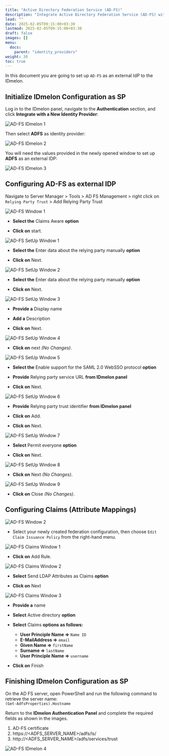 ```yaml
---
title: "Active Directory Federation Service (AD-FS)"
description: "Integrate Active Directory Federation Service (AD-FS) with IDmelon"
lead: ""
date: 2025-02-05T09:15:00+03:30
lastmod: 2025-02-05T09:15:00+03:30
draft: false
images: []
menu:
  docs:
    parent: "identity_providers"
weight: 30
toc: true
---
```


In this document you are going to set up `AD-FS` as an external IdP to the IDmelon.

## Initialize IDmelon Configuration as SP

Log in to the IDmelon panel, navigate to the **Authentication** section, and click **Integrate with a New Identity Provider**:

![AD-FS IDmelon 1](/images/vendor/sso/adfs/adfs_15.png)

Then select **ADFS** as identity provider:

![AD-FS IDmelon 2](/images/vendor/sso/adfs/adfs_16.png)

You will need the values provided in the newly opened window to set up **ADFS** as an external IDP:

![AD-FS IDmelon 3](/images/vendor/sso/adfs/adfs_17.png)

## Configuring AD-FS as external IDP

Navigate to Server Manager > Tools > AD FS Management > right click on `Relying Party Trust` > Add Relying Party Trust

![AD-FS Window 1](/images/vendor/sso/adfs/adfs_01.png)

- **Select the** Claims Aware **option**

- **Click on** start.

![AD-FS SetUp Window 1](/images/vendor/sso/adfs/adfs_02.png)

- **Select the** Enter data about the relying party manually **option**

- **Click on** Next.

![AD-FS SetUp Window 2](/images/vendor/sso/adfs/adfs_03.png)

- **Select the** Enter data about the relying party manually **option**

- **Click on** Next.

![AD-FS SetUp Window 3](/images/vendor/sso/adfs/adfs_04.png)

- **Provide a** Display name

- **Add a** Description

- **Click on** Next.

![AD-FS SetUp Window 4](/images/vendor/sso/adfs/adfs_05.png)

- **Click on** next _(No Changes)_.

![AD-FS SetUp Window 5](/images/vendor/sso/adfs/adfs_06.png)

- **Select the** Enable support for the SAML 2.0 WebSSO protocol **option**

- **Provide** Relying party service URL **from IDmelon panel**

- **Click on** Next.

![AD-FS SetUp Window 6](/images/vendor/sso/adfs/adfs_07.png)

- **Provide** Relying party trust identifier **from IDmelon panel**

- **Click on** Add.

- **Click on** Next.

![AD-FS SetUp Window 7](/images/vendor/sso/adfs/adfs_08.png)

- **Select** Permit everyone **option**

- **Click on** Next.

![AD-FS SetUp Window 8](/images/vendor/sso/adfs/adfs_09.png)

- **Click on** Next _(No Changes)_.

![AD-FS SetUp Window 9](/images/vendor/sso/adfs/adfs_10.png)

- **Click on** Close _(No Changes)_.

## Configuring Claims (Attribute Mappings)

![AD-FS Window 2](/images/vendor/sso/adfs/adfs_11.png)

- Select your newly created federation configuration, then choose `Edit Claim Issuance Policy` from the right-hand menu.

![AD-FS Claims Window 1](/images/vendor/sso/adfs/adfs_12.png)

- **Click on** Add Rule.

![AD-FS Claims Window 2](/images/vendor/sso/adfs/adfs_13.png)

- **Select** Send LDAP Attributes as Claims **option**

- **Click on** Next

![AD-FS Claims Window 3](/images/vendor/sso/adfs/adfs_14.png)

- **Provide a** name

- **Select** Active directory **option**

- **Select** Claims **options as follows:**
  - **User Principle Name =>** `Name ID`
  - **E-MailAddress =>** `email`
  - **Given Name =>** `firstName`
  - **Surname =>** `lastName`
  - **User Principle Name =>** `username`

- **Click on** Finish

## Finishing IDmelon Configuration as SP

On the AD FS server, open PowerShell and run the following command to retrieve the server name:\
`(Get-AdfsProperties).Hostname`

Return to the **IDmelon Authentication Panel** and complete the required fields as shown in the images.

1. AD-FS certificate
2. https://<ADFS_SERVER_NAME>/adfs/ls/
3. http://<ADFS_SERVER_NAME>/adfs/services/trust

![AD-FS IDmelon 4](/images/vendor/sso/adfs/adfs_18.png)
